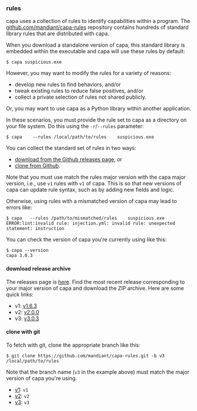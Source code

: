 ### rules


capa uses a collection of rules to identify capabilities within a program.
The [github.com/mandiant/capa-rules](https://github.com/mandiant/capa-rules) repository contains hundreds of standard library rules that are distributed with capa.

When you download a standalone version of capa, this standard library is embedded within the executable and capa will use these rules by default:

```console
$ capa suspicious.exe
```

However, you may want to modify the rules for a variety of reasons:

  - develop new rules to find behaviors, and/or
  - tweak existing rules to reduce false positives, and/or
  - collect a private selection of rules not shared publicly.

Or, you may want to use capa as a Python library within another application.

In these scenarios, you must provide the rule set to capa as a directory on your file system. Do this using the `-r`/`--rules` parameter:

```console
$ capa    --rules /local/path/to/rules    suspicious.exe
```

You can collect the standard set of rules in two ways:

  - [download from the Github releases page](#download-release-archive), or
  - [clone from Github](#clone-with-git).

Note that you must use match the rules major version with the capa major version,
i.e., use `v1` rules with `v1` of capa.
This is so that new versions of capa can update rule syntax, such as by adding new fields and logic.

Otherwise, using rules with a mismatched version of capa may lead to errors like:

```
$ capa   --rules /path/to/mismatched/rules    suspicious.exe
ERROR:lint:invalid rule: injection.yml: invalid rule: unexpected statement: instruction
```                

You can check the version of capa you're currently using like this:
                         
```console
$ capa --version
capa 3.0.3
```

#### download release archive

The releases page is [here](https://github.com/mandiant/capa-rules/tags/).
Find the most recent release corresponding to your major version of capa and download the ZIP archive.
Here are some quick links:
  - v1: [v1.6.3](https://github.com/mandiant/capa-rules/releases/tag/v1.6.1)
  - v2: [v2.0.0](https://github.com/mandiant/capa-rules/releases/tag/v2.0.0)
  - v3: [v3.0.3](https://github.com/mandiant/capa-rules/releases/tag/v3.0.3)

#### clone with git

To fetch with git, clone the appropriate branch like this:

```console
$ git clone https://github.com/mandiant/capa-rules.git -b v3 /local/path/to/rules
```

Note that the branch name (`v3` in the example above) must match the major version of capa you're using.

  - [v1](https://github.com/mandiant/capa-rules/tree/v1): `v1`
  - [v2](https://github.com/mandiant/capa-rules/tree/v2): `v2`
  - [v3](https://github.com/mandiant/capa-rules/tree/v3): `v3`

